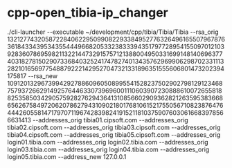 # cpp-open_tibia-ip_changer

./cli-launcher --executable ~/development/cpp/tibia/Tibia/Tibia --rsa_orig 132127743205872284062295099082293384952776326496165507967876361843343953435544496682053323833394351797728954155097012103928360786959821132214473291575712138800495033169914814069637740318278150290733684032524174782740134357629699062987023311132821016569775488792221429527047321331896351555606801473202394175817 --rsa_new 109120132967399429278860960508995541528237502902798129123468757937266291492576446330739696001110603907230888610072655818825358503429057592827629436413108566029093628212635953836686562675849720620786279431090218017681061521755056710823876476444260558147179707119674283982419152118103759076030616683978566631413  --addresses_orig tibia01.cipsoft.com --addresses_orig tibia02.cipsoft.com --addresses_orig tibia03.cipsoft.com --addresses_orig tibia04.cipsoft.com --addresses_orig tibia05.cipsoft.com --addresses_orig login01.tibia.com --addresses_orig login02.tibia.com  --addresses_orig login03.tibia.com  --addresses_orig login04.tibia.com  --addresses_orig login05.tibia.com --address_new 127.0.0.1

